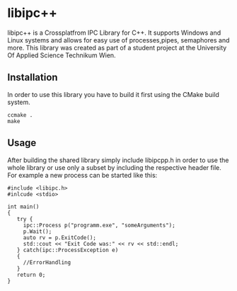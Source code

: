 libipc++
=======

libipc++ is a Crossplatfrom IPC Library for C++. It supports Windows and Linux systems and allows for easy use of processes,pipes, 
semaphores and more. This library was created as part of a student project at the University Of Applied Science Technikum Wien.

Installation
------------
In order to use this library you have to build it first using the CMake build system.

    ccmake . 
    make 

Usage
-----
After building the shared library simply include libipcpp.h in order to use the whole library
or use only a subset by including the respective header file.
For example a new process can be started like this:

    #include <libipc.h>
    #inlcude <stdio>
   
    int main() 
    {
       try {
         ipc::Process p("programm.exe", "someArguments");
         p.Wait();
         auto rv = p.ExitCode();
         std::cout << "Exit Code was:" << rv << std::endl;
       } catch(ipc::ProcessException e)
       {
         //ErrorHandling
       }
       return 0;
    }
